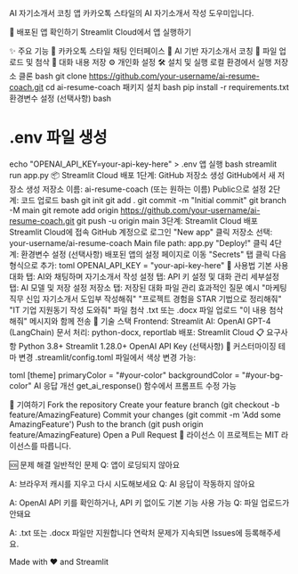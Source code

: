 AI 자기소개서 코칭 앱
카카오톡 스타일의 AI 자기소개서 작성 도우미입니다.

🚀 배포된 앱 확인하기
Streamlit Cloud에서 앱 실행하기

✨ 주요 기능
💬 카카오톡 스타일 채팅 인터페이스
🤖 AI 기반 자기소개서 코칭
📄 파일 업로드 및 첨삭
💾 대화 내용 저장
⚙️ 개인화 설정
🛠 설치 및 실행
로컬 환경에서 실행
저장소 클론
bash
git clone https://github.com/your-username/ai-resume-coach.git
cd ai-resume-coach
패키지 설치
bash
pip install -r requirements.txt
환경변수 설정 (선택사항)
bash
# .env 파일 생성
echo "OPENAI_API_KEY=your-api-key-here" > .env
앱 실행
bash
streamlit run app.py
📦 Streamlit Cloud 배포
1단계: GitHub 저장소 생성
GitHub에서 새 저장소 생성
저장소 이름: ai-resume-coach (또는 원하는 이름)
Public으로 설정
2단계: 코드 업로드
bash
git init
git add .
git commit -m "Initial commit"
git branch -M main
git remote add origin https://github.com/your-username/ai-resume-coach.git
git push -u origin main
3단계: Streamlit Cloud 배포
Streamlit Cloud에 접속
GitHub 계정으로 로그인
"New app" 클릭
저장소 선택: your-username/ai-resume-coach
Main file path: app.py
"Deploy!" 클릭
4단계: 환경변수 설정 (선택사항)
배포된 앱의 설정 페이지로 이동
"Secrets" 탭 클릭
다음 형식으로 추가:
toml
OPENAI_API_KEY = "your-api-key-here"
📱 사용법
기본 사용
대화 탭: AI와 채팅하며 자기소개서 작성
설정 탭: API 키 설정 및 대화 관리
세부설정 탭: AI 모델 및 저장 설정
저장소 탭: 저장된 대화 파일 관리
효과적인 질문 예시
"마케팅 직무 신입 자기소개서 도입부 작성해줘"
"프로젝트 경험을 STAR 기법으로 정리해줘"
"IT 기업 지원동기 작성 도와줘"
파일 첨삭
.txt 또는 .docx 파일 업로드
"이 내용 첨삭해줘" 메시지와 함께 전송
🔧 기술 스택
Frontend: Streamlit
AI: OpenAI GPT-4 (LangChain)
문서 처리: python-docx, reportlab
배포: Streamlit Cloud
📋 요구사항
Python 3.8+
Streamlit 1.28.0+
OpenAI API Key (선택사항)
🎨 커스터마이징
테마 변경
.streamlit/config.toml 파일에서 색상 변경 가능:

toml
[theme]
primaryColor = "#your-color"
backgroundColor = "#your-bg-color"
AI 응답 개선
get_ai_response() 함수에서 프롬프트 수정 가능

🤝 기여하기
Fork the repository
Create your feature branch (git checkout -b feature/AmazingFeature)
Commit your changes (git commit -m 'Add some AmazingFeature')
Push to the branch (git push origin feature/AmazingFeature)
Open a Pull Request
📝 라이선스
이 프로젝트는 MIT 라이선스를 따릅니다.

🆘 문제 해결
일반적인 문제
Q: 앱이 로딩되지 않아요

A: 브라우저 캐시를 지우고 다시 시도해보세요
Q: AI 응답이 작동하지 않아요

A: OpenAI API 키를 확인하거나, API 키 없이도 기본 기능 사용 가능
Q: 파일 업로드가 안돼요

A: .txt 또는 .docx 파일만 지원합니다
연락처
문제가 지속되면 Issues에 등록해주세요.

Made with ❤️ and Streamlit

